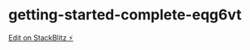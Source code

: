 # getting-started-complete-eqg6vt

[Edit on StackBlitz ⚡️](https://stackblitz.com/edit/getting-started-complete-eqg6vt)